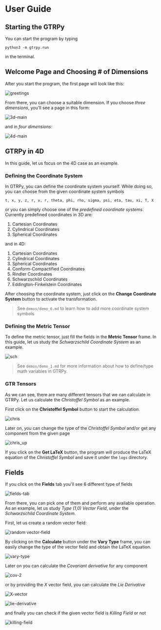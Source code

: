 # User Guide

## Starting the GTRPy

You can start the program by typing

    python3 -m gtrpy.run

in the terminal.

## Welcome Page and Choosing # of Dimensions

After you start the program, the first page will look like this:

![greetings](https://user-images.githubusercontent.com/45866787/213306039-51dd652a-d99e-41b5-9ca9-6fe6a4f7aa35.png)

From there, you can choose a suitable dimension. If you choose *three dimensions*, you'll see a page in this form:

![3d-main](https://user-images.githubusercontent.com/45866787/215293214-763a46a9-5e25-42ff-acb3-3dbc51e3f9bb.png)

and in *four dimensions*:

![4d-main](https://user-images.githubusercontent.com/45866787/215288897-5f1e528d-539e-4237-b200-f126d9618037.png)

## GTRPy in 4D

In this guide, let us focus on the 4D case as an example.

### Defining the Coordinate System

In GTRPy, you can define the coordinate system yourself. While doing so, you can choose from the given coordinate system symbols

    t, x, y, z, r, v, r, theta, phi, rho, sigma, psi, eta, tau, xi, T, X

or you can simply choose one of the *predefined coordinate systems*. Currently predefined coordinates in 3D are:

1. Cartesian Coordinates
2. Cylindrical Coordinates
3. Spherical Coordinates

and in 4D:

1. Cartesian Coordinates
2. Cylindrical Coordinates
3. Spherical Coordinates
4. Conform-Compactified Coordinates
5. Rindler Coordinates
6. Schwarzschild Coordinates
7. Eddington-Finkelstein Coordinates

After choosing the coordinate system, just click on the **Change Coordinate System** button to activate the transformation.

> See `demos/demo_6.md` to learn how to add more coordinate system symbols

### Defining the Metric Tensor

To define the metric tensor, just fill the fields in the **Metric Tensor** frame. In this guide, let us study the *Schwarzschild Coordinate System* as an example.

![sch](https://user-images.githubusercontent.com/45866787/213306169-1fa3f7fd-20ee-408f-b840-9ad27f26a495.png)

> See `demos/demo_1.md` for more information about how to define/type math variables in GTRPy.

### GTR Tensors

As we can see, there are many different tensors that we can calculate in GTRPy. Let us calculate the *Christoffel Symbol* as an example.

First click on the **Christoffel Symbol** button to start the calculation.

![chris](https://user-images.githubusercontent.com/45866787/215287954-af722d40-3d3f-44e9-9fcb-8232becabe4c.png)

Later on, you can change the type of the *Christoffel Symbol* and/or get any component from the given page

![chris_up](https://user-images.githubusercontent.com/45866787/215287959-cc4fb77c-43d4-4671-b3b4-2220e806ab9e.png)

If you click on the **Get LaTeX** button, the program will produce the LaTeX equation of the *Christoffel Symbol* and save it under the `logs` directory.

## Fields

If you click on the **Fields** tab you'll see 6 different type of fields

![fields-tab](https://user-images.githubusercontent.com/45866787/215289114-da348b6b-2fd3-4c2d-aeea-11ff3d6d648a.png)

From there, you can pick one of them and perform any available operation. As an example, let us study *Type (1,0) Vector Field*, under the *Schwarzschild Coordinate System*.

First, let us create a random vector field:

![random vector-field](https://user-images.githubusercontent.com/45866787/215289322-482a05b8-92c9-4531-a7e3-e56745866799.png)

By clicking on the **Calculate** button under the **Vary Type** frame, you can easily change the type of the vector field and obtain the LaTeX equation.

![vary-type](https://user-images.githubusercontent.com/45866787/215289327-ea31e0a3-52cc-4ee1-89f3-7ad0469e708c.png)

Later on you can calculate the *Covariant derivative* for any component

![cov-2](https://user-images.githubusercontent.com/45866787/215289347-ab72ac84-ed88-4ed1-89dd-fb8bf076abbe.png)

or by providing the *X* vector field, you can calculate the *Lie Derivative*

![X-vector](https://user-images.githubusercontent.com/45866787/215289383-a2f208f6-8059-49fa-ab51-248b83add299.png)

![lie-derivative](https://user-images.githubusercontent.com/45866787/215289391-0fcda443-30fd-42d2-8e99-3860d3ff562e.png)

and finally you can check if the given vector field is *Killing Field* or not

![killing-field](https://user-images.githubusercontent.com/45866787/215289404-bd8919a5-044b-42ee-974f-cd5c17d0e905.png)
